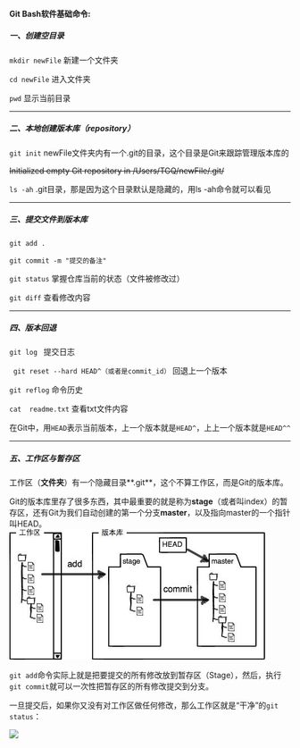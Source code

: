 
#### Git Bash软件基础命令:

#####  一、创建空目录
`mkdir newFile`    新建一个文件夹

`cd newFile`      进入文件夹

`pwd`    显示当前目录


------------



##### 二、本地创建版本库（repository）
`git init`    newFile文件夹内有一个.git的目录，这个目录是Git来跟踪管理版本库的

~~Initialized empty Git repository in /Users/TGQ/newFile/.git/~~

`ls -ah`     .git目录，那是因为这个目录默认是隐藏的，用ls -ah命令就可以看见



------------


##### 三、提交文件到版本库

`git add .`

`git commit -m "提交的备注"`

`git status`    掌握仓库当前的状态（文件被修改过）

`git diff`      查看修改内容

------------



##### 四、版本回退

`git log `     提交日志

` git reset --hard HEAD^（或者是commit_id）`  回退上一个版本

`git reflog`  命令历史

`cat  readme.txt`   查看txt文件内容

在Git中，用`HEAD`表示当前版本，上一个版本就是`HEAD^`，上上一个版本就是`HEAD^^`


------------


##### 五、工作区与暂存区

工作区（**文件夹**）有一个隐藏目录**.git**，这个不算工作区，而是Git的版本库。

Git的版本库里存了很多东西，其中最重要的就是称为**stage**（或者叫index）的暂存区，还有Git为我们自动创建的第一个分支**master**，以及指向master的一个指针叫HEAD。
![](picture/提交.jpg)


`git add`命令实际上就是把要提交的所有修改放到暂存区（Stage），然后，执行`git commit`就可以一次性把暂存区的所有修改提交到分支。

一旦提交后，如果你又没有对工作区做任何修改，那么工作区就是“干净”的`git status`：

![](picture/stage空.jpg)

